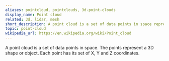 ```yaml
---
aliases: pointcloud, pointclouds, 3d-point-clouds
display_name: Point cloud
related: 3d, lidar, mesh
short_description: A point cloud is a set of data points in space representing a 3D shape or object.
topic: point-cloud
wikipedia_url: https://en.wikipedia.org/wiki/Point_cloud
---
```

A point cloud is a set of data points in space. The points represent a 3D shape or object. Each point has its set of X, Y and Z coordinates.
